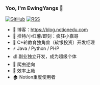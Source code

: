 ### Yoo, I'm EwingYangs 👋

[![GitHub](https://img.shields.io/badge/dynamic/json?logo=github&label=GitHub&labelColor=495867&color=495867&query=%24.data.totalSubs&url=https%3A%2F%2Fapi.spencerwoo.com%2Fsubstats%2F%3Fsource%3Dgithub%26queryKey%3Dhayschan&style=flat-square)](https://github.com/hayschan)
[![RSS](https://img.shields.io/badge/dynamic/json?logo=rss&logoColor=white&label=RSS&labelColor=95B8D1&color=95B8D1&query=%24.data.totalSubs&url=https%3A%2F%2Fapi.spencerwoo.com%2Fsubstats%2F%3Fsource%3Dfeedly%257Cinoreader%257CfeedsPub%26queryKey%3Dhttps://haysc.tech/feed.xml&style=flat-square)](https://haysc.tech/)

- 👏 博客：https://blog.notionedu.com
- 🤙 推特/小红薯/即刻：疯狂小嘉哥
- 🦄 C+轮教育独角兽（软银投资）开发经理
- ⚡ Java / Python / PHP
- 💰 副业独立开发，成为超级个体
- 🤖️ 爬虫逆向
- 🚀 效率上瘾
- 🏠 Notion重度使用者
